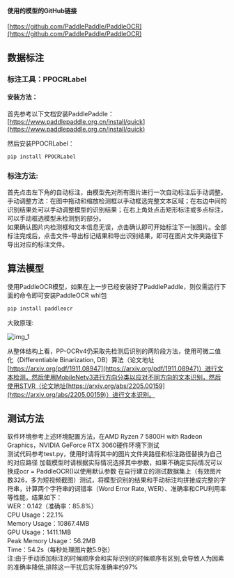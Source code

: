 #### 使用的模型的GitHub链接
[https://github.com/PaddlePaddle/PaddleOCR](https://github.com/PaddlePaddle/PaddleOCR)

## 数据标注

### 标注工具：PPOCRLabel

#### 安装方法：
首先参考以下文档安装PaddlePaddle：
[https://www.paddlepaddle.org.cn/install/quick](https://www.paddlepaddle.org.cn/install/quick)

然后安装PPOCRLabel：
```bash
pip install PPOCRLabel
```

### 标注方法:
首先点击左下角的自动标注，由模型先对所有图片进行一次自动标注后手动调整。  
手动调整方法：在图中拖动和缩放检测框以手动框选完整文本区域；在右边中间的识别结果处可以手动调整模型的识别结果；在右上角处点击矩形标注或多点标注，可以手动框选模型未检测到的部分。  
如果确认图片内检测框和文本信息无误，点击确认即可开始标注下一张图片。全部标注完成后，点击文件-导出标记结果和导出识别结果，即可在图片文件夹路径下导出对应的标注文件。

## 算法模型
使用PaddleOCR模型，如果在上一步已经安装好了PaddlePaddle，则仅需运行下面的命令即可安装PaddleOCR whl包
```bash
pip install paddleocr
```
大致原理: 

![img_1](https://github.com/user-attachments/assets/8894ee4f-f698-442b-95fc-aaf408af90f2)

从整体结构上看，PP-OCRv4仍采取先检测后识别的两阶段方法，使用可微二值化（Differentiable Binarization, DB）算法（论文地址[https://arxiv.org/pdf/1911.08947](https://arxiv.org/pdf/1911.08947)）进行文本检测，然后使用MobileNetv3进行方向分类以应对不同方向的文本识别，然后使用STVR（论文地址[https://arxiv.org/abs/2205.00159](https://arxiv.org/abs/2205.00159)）进行文本识别。

## 测试方法
软件环境参考上述环境配置方法，在AMD Ryzen 7 5800H with Radeon Graphics，NVIDIA GeForce RTX 3060硬件环境下测试  
测试代码参考test.py，使用时请将其中的图片文件夹路径和标注路径替换为自己的对应路径
加载模型时请根据实际情况选择其中参数，如果不确定实际情况可以换成ocr = PaddleOCR()以使用默认参数
在自行建立的测试数据集上（有效图片数326，多为短视频截图）测试，将模型识别的结果和手动标注均拼接成完整的字符串，计算两个字符串的词错率（Word Error Rate, WER）、准确率和CPU利用率等性能，结果如下：  
WER：0.142（准确率：85.8%）  
CPU Usage：22.1%  
Memory Usage：10867.4MB  
GPU Usage：1411.1MB  
Peak Memory Usage：56.2MB  
Time：54.2s（每秒处理图片数5.9张）  
注:由于手动添加标注的时候顺序会和实际识别的时候顺序有区别,会导致人为因素的准确率降低,排除这一干扰后实际准确率约97%
